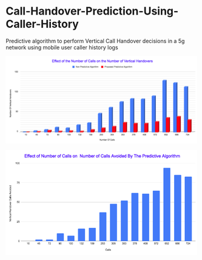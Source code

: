 # Call-Handover-Prediction-Using-Caller-History
Predictive algorithm to perform Vertical Call Handover decisions in a 5g network using mobile user caller history logs

![](Images/Sim1.png)

![](Images/Sim2.png)

